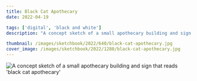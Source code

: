 ```yaml
---
title: Black Cat Apothecary
date: 2022-04-19

tags: ['digital', 'black and white']
description: "A concept sketch of a small apothecary building and sign that reads 'black cat apothecary'."

thumbnail: /images/sketchbook/2022/640/black-cat-apothecary.jpg
cover_image: /images/sketchbook/2022/1280/black-cat-apothecary.jpg
---
```


![A concept sketch of a small apothecary building and sign that reads 'black cat apothecary'](/images/sketchbook/2022/960/black-cat-apothecary.jpg)
